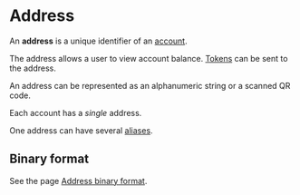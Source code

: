 # Address

An **address** is a unique identifier of an [account](/en/blockchain/account.md).

The address allows a user to view account balance. [Tokens](/en/blockchain/token.md) can be sent to the address.

An address can be represented as an alphanumeric string or a scanned QR code.

Each account has a _single_ address.

One address can have several [aliases](/en/blockchain/account/alias.md).

## Binary format
See the page [Address binary format](/en/blockchain/binary-format/address-binary-format.md).
